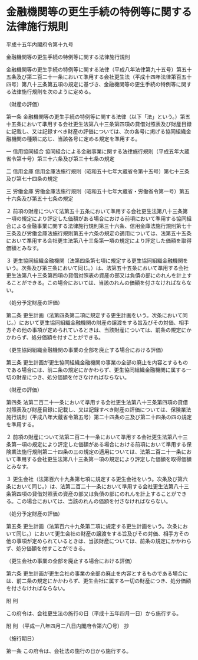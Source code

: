 # 金融機関等の更生手続の特例等に関する法律施行規則

平成十五年内閣府令第十九号

金融機関等の更生手続の特例等に関する法律施行規則

金融機関等の更生手続の特例等に関する法律（平成八年法律第九十五号）第五十五条及び第二百二十一条において準用する会社更生法（平成十四年法律第百五十四号）第八十三条第五項の規定に基づき、金融機関等の更生手続の特例等に関する法律施行規則を次のように定める。

（財産の評価）

第一条 金融機関等の更生手続の特例等に関する法律（以下「法」という。）第五十五条において準用する会社更生法第八十三条第四項の貸借対照表及び財産目録に記載し、又は記録すべき財産の評価については、次の各号に掲げる協同組織金融機関の種類に応じ、当該各号に定める規定を準用する。

一 信用協同組合 協同組合による金融事業に関する法律施行規則（平成五年大蔵省令第十号）第三十六条及び第三十七条の規定

二 信用金庫 信用金庫法施行規則（昭和五十七年大蔵省令第十五号）第七十三条及び第七十四条の規定

三 労働金庫 労働金庫法施行規則（昭和五十七年大蔵省・労働省令第一号）第五十六条及び第五十七条の規定

２ 前項の財産について法第五十五条において準用する会社更生法第八十三条第一項の規定により評定した価額がある場合における前項において準用する協同組合による金融事業に関する法律施行規則第三十六条、信用金庫法施行規則第七十三条及び労働金庫法施行規則第五十六条の規定の適用については、法第五十五条において準用する会社更生法第八十三条第一項の規定により評定した価額を取得価額とみなす。

３ 更生協同組織金融機関（法第四条第七項に規定する更生協同組織金融機関をいう。次条及び第三条において同じ。）は、法第五十五条において準用する会社更生法第八十三条第四項の貸借対照表の資産の部又は負債の部にのれんを計上することができる。この場合においては、当該のれんの価額を付さなければならない。

（処分予定財産の評価）

第二条 更生計画（法第四条第二項に規定する更生計画をいう。次条において同じ。）において更生協同組織金融機関の財産の譲渡をする旨及びその対価、相手方その他の事項が定められているときは、当該財産については、前条の規定にかかわらず、処分価額を付すことができる。

（更生協同組織金融機関の事業の全部を廃止する場合における評価）

第三条 更生計画が更生協同組織金融機関の事業の全部の廃止を内容とするものである場合には、前二条の規定にかかわらず、更生協同組織金融機関に属する一切の財産につき、処分価額を付さなければならない。

（財産の評価）

第四条 法第二百二十一条において準用する会社更生法第八十三条第四項の貸借対照表及び財産目録に記載し、又は記録すべき財産の評価については、保険業法施行規則（平成八年大蔵省令第五号）第二十四条の三及び第二十四条の四の規定を準用する。

２ 前項の財産について法第二百二十一条において準用する会社更生法第八十三条第一項の規定により評定した価額がある場合における前項において準用する保険業法施行規則第二十四条の三の規定の適用については、法第二百二十一条において準用する会社更生法第八十三条第一項の規定により評定した価額を取得価額とみなす。

３ 更生会社（法第百六十九条第七項に規定する更生会社をいう。次条及び第六条において同じ。）は、法第二百二十一条において準用する会社更生法第八十三条第四項の貸借対照表の資産の部又は負債の部にのれんを計上することができる。この場合においては、当該のれんの価額を付さなければならない。

（処分予定財産の評価）

第五条 更生計画（法第百六十九条第二項に規定する更生計画をいう。次条において同じ。）において更生会社の財産の譲渡をする旨及びその対価、相手方その他の事項が定められているときは、当該財産については、前条の規定にかかわらず、処分価額を付すことができる。

（更生会社の事業の全部を廃止する場合における評価）

第六条 更生計画が更生会社の事業の全部の廃止を内容とするものである場合には、前二条の規定にかかわらず、更生会社に属する一切の財産につき、処分価額を付さなければならない。

附 則

この府令は、会社更生法の施行の日（平成十五年四月一日）から施行する。

附 則 （平成一八年四月二八日内閣府令第六〇号） 抄

（施行期日）

第一条 この府令は、会社法の施行の日から施行する。

